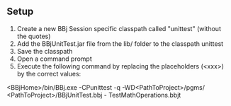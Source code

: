 ## Setup

1. Create a new BBj Session specific classpath called "unittest" (without the quotes)
2. Add the BBjUnitTest.jar file from the lib/ folder to the classpath unittest 
3. Save the classpath
4. Open a command prompt
5. Execute the following command by replacing the placeholders (&lt;xxx&gt;) by the correct values:

&lt;BBjHome&gt;/bin/BBj.exe -CPunittest -q -WD&lt;PathToProject&gt;/pgms/ &lt;PathToProject&gt;/BBjUnitTest.bbj - TestMathOperations.bbjt


